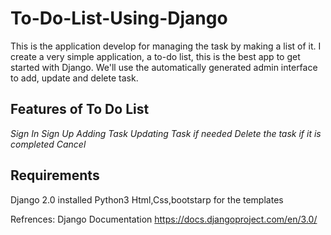 # To-Do-List-Using-Django

This is the application develop for managing the task by making a list of it.
I create a very simple application, a to-do list, this is the best app to get started with Django. We'll use the automatically generated admin interface to add, update and delete task.

## Features of To Do List
*Sign In*
*Sign Up*
*Adding Task*
*Updating Task if needed*
*Delete the task if it is completed*
*Cancel*

## Requirements
Django 2.0 installed
Python3
Html,Css,bootstarp for the templates

Refrences: Django Documentation
https://docs.djangoproject.com/en/3.0/
